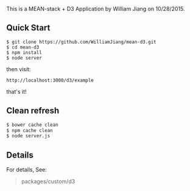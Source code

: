 
This is a MEAN-stack + D3 Application by William Jiang on 10/28/2015.

## Quick Start

```
$ git clone https://github.com/WilliamJiang/mean-d3.git
$ cd mean-d3
$ npm install
$ node server
```
then visit: 
```
http://localhost:3000/d3/example
```
that's it!


## Clean refresh

```bash
$ bower cache clean
$ npm cache clean
$ node server.js
```

## Details

For details, See:
<blockquote>
   packages/custom/d3
</blockquote>
